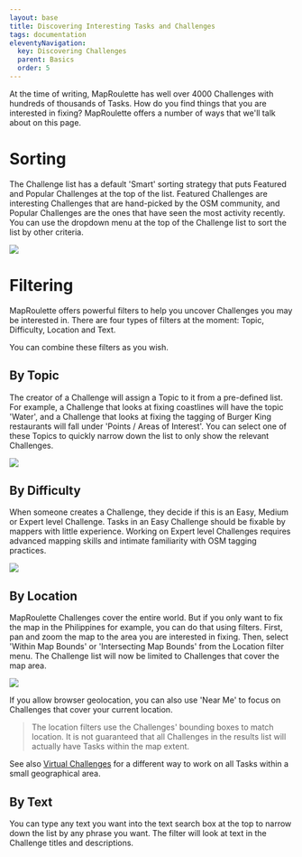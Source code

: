 ```yaml
---
layout: base
title: Discovering Interesting Tasks and Challenges
tags: documentation
eleventyNavigation:
  key: Discovering Challenges
  parent: Basics
  order: 5
---
```


At the time of writing, MapRoulette has well over 4000 Challenges with hundreds of thousands of Tasks. How do you find things that you are interested in fixing? MapRoulette offers a number of ways that we'll talk about on this page.

# Sorting

The Challenge list has a default 'Smart' sorting strategy that puts Featured and Popular Challenges at the top of the list. Featured Challenges are interesting Challenges that are hand-picked by the OSM community, and Popular Challenges are the ones that have seen the most activity recently. You can use the dropdown menu at the top of the Challenge list to sort the list by other criteria.

![](https://user-images.githubusercontent.com/120452/66229373-37c93f80-e6d1-11e9-9ea7-fa3b825cf417.png)

# Filtering

MapRoulette offers powerful filters to help you uncover Challenges you may be interested in. There are four types of filters at the moment: Topic, Difficulty, Location and Text.

You can combine these filters as you wish.

## By Topic

The creator of a Challenge will assign a Topic to it from a pre-defined list. For example, a Challenge that looks at fixing coastlines will have the topic 'Water', and a Challenge that looks at fixing the tagging of Burger King restaurants will fall under 'Points / Areas of Interest'. You can select one of these Topics to quickly narrow down the list to only show the relevant Challenges.

![](https://user-images.githubusercontent.com/120452/66229525-8a0a6080-e6d1-11e9-8f0c-539135bd0c4a.png)

## By Difficulty

When someone creates a Challenge, they decide if this is an Easy, Medium or Expert level Challenge. Tasks in an Easy Challenge should be fixable by mappers with little experience. Working on Expert level Challenges requires advanced mapping skills and intimate familiarity with OSM tagging practices.

![](https://user-images.githubusercontent.com/120452/66229985-a65acd00-e6d2-11e9-9401-7b60d6c4064d.png)

## By Location

MapRoulette Challenges cover the entire world. But if you only want to fix the map in the Philippines for example, you can do that using filters. First, pan and zoom the map to the area you are interested in fixing. Then, select 'Within Map Bounds' or 'Intersecting Map Bounds' from the Location filter menu. The Challenge list will now be limited to Challenges that cover the map area.

![](https://user-images.githubusercontent.com/120452/66230361-88419c80-e6d3-11e9-8062-befe916d9e6e.png)

If you allow browser geolocation, you can also use 'Near Me' to focus on Challenges that cover your current location.

> The location filters use the Challenges' bounding boxes to match location. It is not guaranteed that all Challenges in the results list will actually have Tasks within the map extent.

See also [Virtual Challenges](https://github.com/osmlab/maproulette3/wiki/Virtual-Challenges) for a different way to work on all Tasks within a small geographical area.

## By Text

You can type any text you want into the text search box at the top to narrow down the list by any phrase you want. The filter will look at text in the Challenge titles and descriptions.
